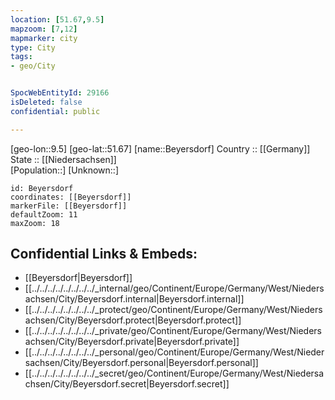 ```yaml
---
location: [51.67,9.5] 
mapzoom: [7,12] 
mapmarker: city 
type: City
tags:
- geo/City


SpocWebEntityId: 29166
isDeleted: false
confidential: public

---
```

[geo-lon::9.5] 
[geo-lat::51.67] 
[name::Beyersdorf] 
Country :: [[Germany]]  
State :: [[Niedersachsen]]  
[Population::] 
[Unknown::] 


```leaflet
id: Beyersdorf
coordinates: [[Beyersdorf]] 
markerFile: [[Beyersdorf]] 
defaultZoom: 11 
maxZoom: 18
```


## Confidential Links & Embeds: 
- [[Beyersdorf|Beyersdorf]]  
- [[../../../../../../../../_internal/geo/Continent/Europe/Germany/West/Niedersachsen/City/Beyersdorf.internal|Beyersdorf.internal]] 
- [[../../../../../../../../_protect/geo/Continent/Europe/Germany/West/Niedersachsen/City/Beyersdorf.protect|Beyersdorf.protect]] 
- [[../../../../../../../../_private/geo/Continent/Europe/Germany/West/Niedersachsen/City/Beyersdorf.private|Beyersdorf.private]] 
- [[../../../../../../../../_personal/geo/Continent/Europe/Germany/West/Niedersachsen/City/Beyersdorf.personal|Beyersdorf.personal]] 
- [[../../../../../../../../_secret/geo/Continent/Europe/Germany/West/Niedersachsen/City/Beyersdorf.secret|Beyersdorf.secret]] 
